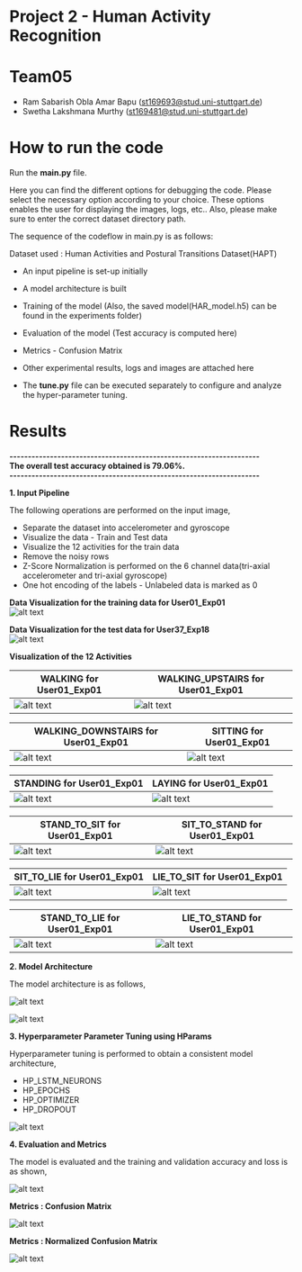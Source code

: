 # Project 2 - Human Activity Recognition

# Team05 
- Ram Sabarish Obla Amar Bapu (st169693@stud.uni-stuttgart.de)  
- Swetha Lakshmana Murthy     (st169481@stud.uni-stuttgart.de)  

# How to run the code
Run the **main.py** file.

Here you can find the different options for debugging the code. Please select the necessary option according to your choice. 
These options enables the user for displaying the images, logs, etc..
Also, please make sure to enter the correct dataset directory path.

The sequence of the codeflow in main.py is as follows:

Dataset used : Human Activities and Postural Transitions Dataset(HAPT)
- An input pipeline is set-up initially  
- A model architecture is built
- Training of the model (Also, the saved model(HAR_model.h5) can be found in the experiments folder)  
- Evaluation of the model (Test accuracy is computed here)  
- Metrics - Confusion Matrix
- Other experimental results, logs and images are attached here

- The **tune.py** file can be executed separately to configure and analyze the hyper-parameter tuning.  

# Results

**--------------------------------------------------------------------**  
**The overall test accuracy obtained is 79.06%.**  
**--------------------------------------------------------------------**  


**1.  Input Pipeline**  

The following operations are performed on the input image,

- Separate the dataset into accelerometer and gyroscope  
- Visualize the data - Train and Test data  
- Visualize the 12 activities for the train data  
- Remove the noisy rows  
- Z-Score Normalization is performed on the 6 channel data(tri-axial accelerometer and tri-axial gyroscope)  
- One hot encoding of the labels - Unlabeled data is marked as 0

**Data Visualization for the training data for User01_Exp01**  
![alt text](experiments/images/Train.png)  

**Data Visualization for the test data for User37_Exp18**  
![alt text](experiments/images/Testing.png)

**Visualization of the 12 Activities**  

| **WALKING for User01_Exp01**                    | **WALKING_UPSTAIRS for User01_Exp01**                    |
|---------------------------------------------|---------------------------------------------|
| ![alt text](experiments/images/Walking.png) | ![alt text](experiments/images/Walking_Upstairs.png) |


| **WALKING_DOWNSTAIRS for User01_Exp01**                    | **SITTING for User01_Exp01**                    |
|---------------------------------------------|---------------------------------------------|
| ![alt text](experiments/images/Walking_Downstairs.png) | ![alt text](experiments/images/Sitting.png) |


| **STANDING for User01_Exp01**                    | **LAYING for User01_Exp01**                    |
|---------------------------------------------|---------------------------------------------|
| ![alt text](experiments/images/Standing.png) | ![alt text](experiments/images/LAYING.png) |


| **STAND_TO_SIT for User01_Exp01**                    | **SIT_TO_STAND for User01_Exp01**                    |
|---------------------------------------------|---------------------------------------------|
| ![alt text](experiments/images/Stand_to_Sit.png) | ![alt text](experiments/images/Sit_to_stand.png) |


| **SIT_TO_LIE for User01_Exp01**                    | **LIE_TO_SIT for User01_Exp01**                    |
|---------------------------------------------|---------------------------------------------|
| ![alt text](experiments/images/Sit_to_lie.png) | ![alt text](experiments/images/lie_to_sit.png) |


| **STAND_TO_LIE for User01_Exp01**                    | **LIE_TO_STAND for User01_Exp01**                    |
|---------------------------------------------|---------------------------------------------|
| ![alt text](experiments/images/Stand_to_lie.png) | ![alt text](experiments/images/Lie_to_stand.png) |


**2.  Model Architecture**

The model architecture is as follows,

![alt text](experiments/images/HAR_Model_Architecture.png)

![alt text](experiments/images/HAR_Model_Summary.png)

**3. Hyperparameter Parameter Tuning using HParams**  

Hyperparameter tuning is performed to obtain a consistent model architecture,  

- HP_LSTM_NEURONS
- HP_EPOCHS  
- HP_OPTIMIZER 
- HP_DROPOUT  

![alt text](experiments/images/HP_tuning.png)

**4. Evaluation and Metrics**

The model is evaluated and the training and validation accuracy and loss is as shown,

![alt text](experiments/images/Train_Test_Graph.png)

**Metrics : Confusion Matrix**

![alt text](experiments/images/Confusion_matrix.png)


**Metrics : Normalized Confusion Matrix**

![alt text](experiments/images/normalized_matrix.png)


